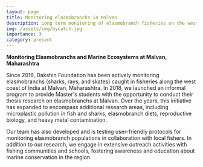 ```yaml
---
layout: page
title: Monitoring elasmobranchs in Malvan 
description: Long term monitoring of elasmobranch fisheries on the west coast of India.
img: /assets/img/bycatch.jpg
importance: 3
category: present 
---
```



**Monitoring Elasmobranchs and Marine Ecosystems at Malvan, Maharashtra**

Since 2016, Dakshin Foundation has been actively monitoring elasmobranchs (sharks, rays, and skates) caught in fisheries along the west coast of India at Malvan, Maharashtra. In 2018, we launched an informal program to provide Master's students with the opportunity to conduct their thesis research on elasmobranchs at Malvan. Over the years, this initiative has expanded to encompass additional research areas, including microplastic pollution in fish and sharks, elasmobranch diets, reproductive biology, and heavy metal contamination.

Our team has also developed and is testing user-friendly protocols for monitoring elasmobranch populations in collaboration with local fishers. In addition to our research, we engage in extensive outreach activities with fishing communities and schools, fostering awareness and education about marine conservation in the region.



